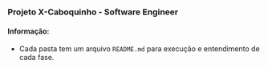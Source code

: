 ### Projeto X-Caboquinho - Software Engineer

#### Informação: 
  - Cada pasta tem um arquivo `README.md` para execução e entendimento de cada fase.
